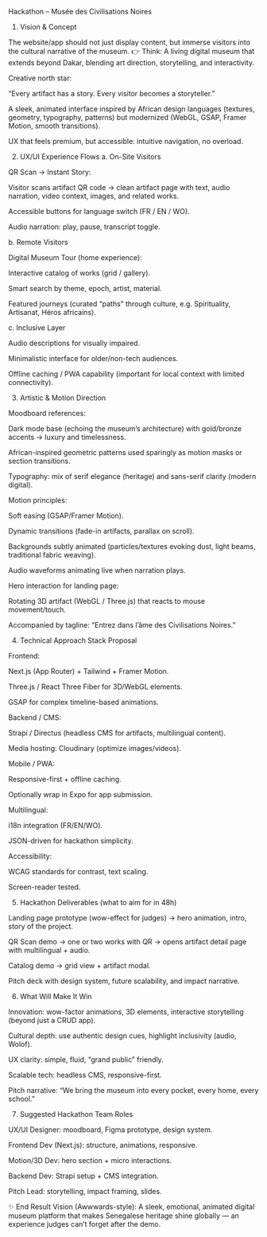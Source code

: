 Hackathon – Musée des Civilisations Noires

1. Vision & Concept

The website/app should not just display content, but immerse visitors into the cultural narrative of the museum.
👉 Think: A living digital museum that extends beyond Dakar, blending art direction, storytelling, and interactivity.

Creative north star:

“Every artifact has a story. Every visitor becomes a storyteller.”

A sleek, animated interface inspired by African design languages (textures, geometry, typography, patterns) but modernized (WebGL, GSAP, Framer Motion, smooth transitions).

UX that feels premium, but accessible: intuitive navigation, no overload.

2. UX/UI Experience Flows
a. On-Site Visitors

QR Scan → Instant Story:

Visitor scans artifact QR code → clean artifact page with text, audio narration, video context, images, and related works.

Accessible buttons for language switch (FR / EN / WO).

Audio narration: play, pause, transcript toggle.

b. Remote Visitors

Digital Museum Tour (home experience):

Interactive catalog of works (grid / gallery).

Smart search by theme, epoch, artist, material.

Featured journeys (curated “paths” through culture, e.g. Spirituality, Artisanat, Héros africains).

c. Inclusive Layer

Audio descriptions for visually impaired.

Minimalistic interface for older/non-tech audiences.

Offline caching / PWA capability (important for local context with limited connectivity).

3. Artistic & Motion Direction

Moodboard references:

Dark mode base (echoing the museum’s architecture) with gold/bronze accents → luxury and timelessness.

African-inspired geometric patterns used sparingly as motion masks or section transitions.

Typography: mix of serif elegance (heritage) and sans-serif clarity (modern digital).

Motion principles:

Soft easing (GSAP/Framer Motion).

Dynamic transitions (fade-in artifacts, parallax on scroll).

Backgrounds subtly animated (particles/textures evoking dust, light beams, traditional fabric weaving).

Audio waveforms animating live when narration plays.

Hero interaction for landing page:

Rotating 3D artifact (WebGL / Three.js) that reacts to mouse movement/touch.

Accompanied by tagline: “Entrez dans l’âme des Civilisations Noires.”

4. Technical Approach
Stack Proposal

Frontend:

Next.js (App Router) + Tailwind + Framer Motion.

Three.js / React Three Fiber for 3D/WebGL elements.

GSAP for complex timeline-based animations.

Backend / CMS:

Strapi / Directus (headless CMS for artifacts, multilingual content).

Media hosting: Cloudinary (optimize images/videos).

Mobile / PWA:

Responsive-first + offline caching.

Optionally wrap in Expo for app submission.

Multilingual:

i18n integration (FR/EN/WO).

JSON-driven for hackathon simplicity.

Accessibility:

WCAG standards for contrast, text scaling.

Screen-reader tested.

5. Hackathon Deliverables (what to aim for in 48h)

Landing page prototype (wow-effect for judges) → hero animation, intro, story of the project.

QR Scan demo → one or two works with QR → opens artifact detail page with multilingual + audio.

Catalog demo → grid view + artifact modal.

Pitch deck with design system, future scalability, and impact narrative.

6. What Will Make It Win

Innovation: wow-factor animations, 3D elements, interactive storytelling (beyond just a CRUD app).

Cultural depth: use authentic design cues, highlight inclusivity (audio, Wolof).

UX clarity: simple, fluid, “grand public” friendly.

Scalable tech: headless CMS, responsive-first.

Pitch narrative: “We bring the museum into every pocket, every home, every school.”

7. Suggested Hackathon Team Roles

UX/UI Designer: moodboard, Figma prototype, design system.

Frontend Dev (Next.js): structure, animations, responsive.

Motion/3D Dev: hero section + micro interactions.

Backend Dev: Strapi setup + CMS integration.

Pitch Lead: storytelling, impact framing, slides.

✨ End Result Vision (Awwwards-style):
A sleek, emotional, animated digital museum platform that makes Senegalese heritage shine globally — an experience judges can’t forget after the demo.